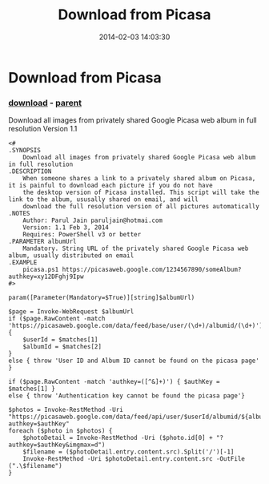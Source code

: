 ﻿---
pid:            4869
poster:         Parul Jain
title:          Download from Picasa
date:           2014-02-03 14:03:30
format:         posh
parent:         4855
parent:         4855

---

# Download from Picasa

### [download](4869.ps1) - [parent](4855.md)

Download all images from privately shared Google Picasa web album in full resolution Version 1.1

```posh
<#
.SYNOPSIS
    Download all images from privately shared Google Picasa web album in full resolution
.DESCRIPTION
    When someone shares a link to a privately shared album on Picasa, it is painful to download each picture if you do not have
    the desktop version of Picasa installed. This script will take the link to the album, ususally shared on email, and will
    download the full resolution version of all pictures automatically
.NOTES
    Author: Parul Jain paruljain@hotmai.com
    Version: 1.1 Feb 3, 2014
    Requires: PowerShell v3 or better
.PARAMETER albumUrl
    Mandatory. String URL of the privately shared Google Picasa web album, usually distributed on email
.EXAMPLE
    picasa.ps1 https://picasaweb.google.com/1234567890/someAlbum?authkey=xy12DFghj9Ipw
#>

param([Parameter(Mandatory=$True)][string]$albumUrl)

$page = Invoke-WebRequest $albumUrl
if ($page.RawContent -match 'https://picasaweb.google.com/data/feed/base/user/(\d+)/albumid/(\d+)') {
    $userId = $matches[1]
    $albumId = $matches[2]
}
else { throw 'User ID and Album ID cannot be found on the picasa page' }

if ($page.RawContent -match 'authkey=([^&]+)') { $authKey = $matches[1] }
else { throw 'Authentication key cannot be found the picasa page'}

$photos = Invoke-RestMethod -Uri "https://picasaweb.google.com/data/feed/api/user/$userId/albumid/${albumId}?authkey=$authKey"
foreach ($photo in $photos) {
    $photoDetail = Invoke-RestMethod -Uri ($photo.id[0] + "?authkey=$authKey&imgmax=d")
    $filename = ($photoDetail.entry.content.src).Split('/')[-1]
    Invoke-RestMethod -Uri $photoDetail.entry.content.src -OutFile (".\$filename")
}
```
